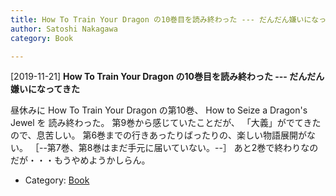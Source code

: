 ```yaml
---
title: How To Train Your Dragon の10巻目を読み終わった --- だんだん嫌いになってきた
author: Satoshi Nakagawa
category: Book

---
```


[2019-11-21] **How To Train Your Dragon の10巻目を読み終わった --- だんだん嫌いになってきた** 

 昼休みに How To Train Your Dragon の第10巻、
How to Seize a Dragon's Jewel
を
読み終わった。
第9巻から感じていたことだが、
「大義」がでてきたので、息苦しい。
第6巻までの行きあったりばったりの、楽しい物語展開がない。
［--第7巻、第8巻はまだ手元に届いていない。--］
あと2巻で終わりなのだが・・・もうやめようかしらん。

- Category: [Book](https://merapano.github.io/categories.html#Book)

